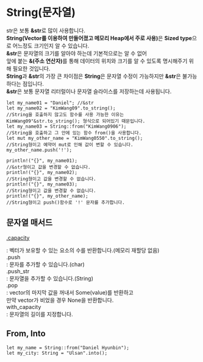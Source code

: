 # String(문자열)

<p>
str은 보통 <b>&str</b>로 많이 사용합니다.<br>
<b>String(Vector를 이용하여 만들어졌고 메모리 Heap에서 주로 사용)</b>은 <b>Sized type</b>으로 어느정도 크기인지 알 수 있습니다.<br>
<b>&str</b>은 문자열의 크기를 알아야 하는데 기본적으로는 알 수 없어<br>
앞에 붙는 <b>&(주소 연산자)</b>를 통해 데이터의 위치와 크기를 알 수 있도록 명시해주기 위해 필요한 것입니다.<br>
<b>String</b>과 <b>&str</b>의 가장 큰 차이점은 <b>String</b>은 문자열 수정이 가능하지만 <b>&str</b>은 불가능하다는 점입니다.<br>
<b>&str</b>은 보통 문자열 리터럴이나 문자열 슬라이스를 저장하는데 사용됩니다.
</p>

    let my_name01 = "Daniel"; //&str
    let my_name02 = "KimWang09".to_string(); 
    //String을 호출하지 않고도 함수를 사용 가능한 이유는 KimWang09"&str.to_string(); 형식으로 되어있기 때문입니다.
    let my_name03 = String::from("KimWang0906"); 
    //String을 호출하고 그 안에 있는 함수 from()을 사용합니다.
    let mut my_other_name = "KimWang0550".to_string();
    //String형이고 예약어 mut로 인해 값이 변할 수 있습니다.
    my_other_name.push('!');

    println!("{}", my_name01);
    //&str형이고 값을 변경할 수 없습니다.
    println!("{}", my_name02);
    //String형이고 값을 변경할 수 없습니다.
    println!("{}", my_name03);
    //String형이고 값을 변경할 수 없습니다.
    println!("{}", my_other_name);
    //String형이고 push()함수로 '!' 문자를 추가합니다.

## 문자열 매서드

[.capacity](https://yonmy.com/archives/43)
<p>
  : 벡터가 보유할 수 있는 요소의 수를 반환합니다.(메모리 재할당 없음)<br>
.push<br>
  : 문자를 추가할 수 있습니다.(char)<br>
.push_str<br>
  : 문자열을 추가할 수 있습니다.(String)<br>
.pop<br>
  : vector의 마지막 값을 꺼내서 Some(value)를 반환하고<br>
    만약 vector가 비었을 경우 None을 반환합니다.<br>
with_capacity<br>
  : 문자열의 길이를 지정합니다.
</p>

## From, Into

    let my_name = String::from("Daniel Hyunbin");
    let my_city: String = "Ulsan".into();
